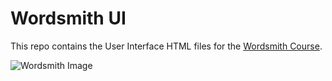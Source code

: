 # Wordsmith UI
This repo contains the User Interface HTML files for the [Wordsmith Course](https://devdojo.com/wordsmith).

![Wordsmith Image](https://cdn.devdojo.com/images/september2021/og-image.png?w=1280&w=720)
